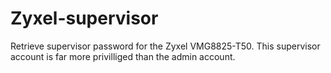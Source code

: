 # Zyxel-supervisor
Retrieve supervisor password for the Zyxel VMG8825-T50. This supervisor account is far more privilliged than the admin account.
